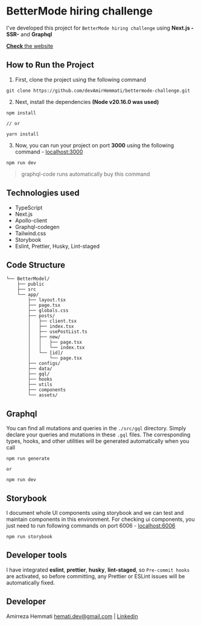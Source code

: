 # BetterMode hiring challenge

I've developed this project for `BetterMode hiring challenge` using **Next.js -SSR-** and **Graphql**

[**Check** the website](https://develop--bettermode-challenge.netlify.app/)

## How to Run the Project

1. First, clone the project using the following command

```
git clone https://github.com/devAmirHemmati/bettermode-challenge.git
```

2. Next, install the dependencies **(Node v20.16.0 was used)**

```
npm install
```

`// or`

```
yarn install
```

3. Now, you can run your project on port **3000** using the following command - [localhost:3000](http://localhost:3000/)

```
npm run dev
```

> graphql-code runs automatically buy this command

## Technologies used

- TypeScript
- Next.js
- Apollo-client
- Graphql-codegen
- Tailwind.css
- Storybook
- Eslint, Prettier, Husky, Lint-staged

## Code Structure

```
└── BetterModel/
    ├── public
    ├── src
    └── app/
        ├── layout.tsx
        ├── page.tsx
        ├── globals.css
        ├── posts/
        │   ├── client.tsx
        │   ├── index.tsx
        │   ├── usePostList.ts
        │   ├── new/
        │   │   ├── page.tsx
        │   │   └── index.tsx
        │   └── [id]/
        │       └── page.tsx
        ├── configs/
        ├── data/
        ├── gql/
        ├── hooks
        ├── utils
        ├── components
        └── assets/
```

## Graphql

You can find all mutations and queries in the `./src/gql` directory. Simply declare your queries and mutations in these `.gql` files. The corresponding types, hooks, and other utilities will be generated automatically when you call

```
npm run generate
```

`or`

```
npm run dev
```

## Storybook

I document whole UI components using storybook and we can test and maintain components in this environment.
For checking ui components, you just need to run following commands on port 6006 - [localhost:6006](http://localhost:6006/)

```
npm run storybook
```

## Developer tools

I have integrated **eslint**, **prettier**, **husky**, **lint-staged**, so `Pre-commit hooks` are activated, so before committing, any Prettier or ESLint issues will be automatically fixed.

## Developer

Amirreza Hemmati <hemati.dev@gmail.com> | [Linkedin](https://www.linkedin.com/in/devamirhemmati/)
